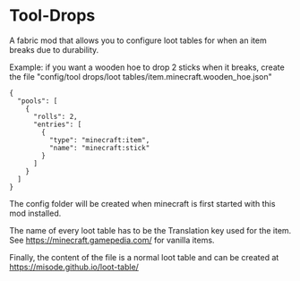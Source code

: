 # Tool-Drops

A fabric mod that allows you to configure loot tables for when an item breaks due to durability.

Example: if you want a wooden hoe to drop 2 sticks when it breaks, create the file "config/tool drops/loot tables/item.minecraft.wooden_hoe.json"

```
{
  "pools": [
    {
      "rolls": 2,
      "entries": [
        {
          "type": "minecraft:item",
          "name": "minecraft:stick"
        }
      ]
    }
  ]
}
```

The config folder will be created when minecraft is first started with this mod installed.

The name of every loot table has to be the Translation key used for the item. See https://minecraft.gamepedia.com/ for vanilla items.

Finally, the content of the file is a normal loot table and can be created at https://misode.github.io/loot-table/
